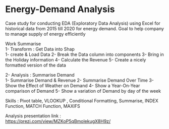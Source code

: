 # Energy-Demand Analysis
Case study for conducting EDA (Exploratory Data Analysis) using Excel for historical data from 2015 till 2020 for energy demand. Goal to help company to manage supply of energy efficiently

Work Summarise 	
1- Transform : Get Data into Shap			
		1- create & Load Data
    2- Break the Data column into components
    3- Bring in the Holiday information
    4- Calculate the Revenue
    5- Create a nicely formatted version of the data
		
2- Analysis : Summarise Demand			
		1- Summarise Demand & Revenue
    2- Summarise Demand Over Time 
    3- Show the Effect of Weather on Demand
    4- Show a Year-On-Year comparison of Demand
    5- Show a variation of Demand by day of the week

Skills : Pivot table, VLOOKUP , Conditional Formatting, Summarise, INDEX Function, MATCH Function, MAXIFS  		

Analysis presentation link : https://prezi.com/view/MZKoP5qBmolekugX8H9z/ 
